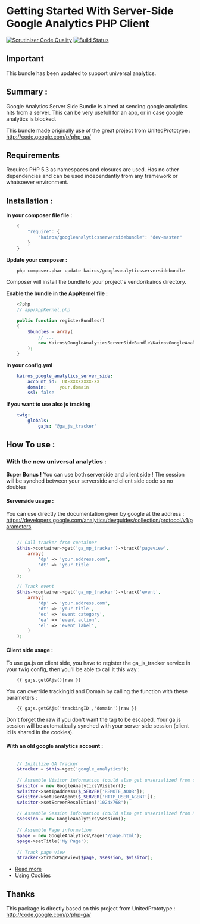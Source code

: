 Getting Started With Server-Side Google Analytics PHP Client
==================================

[![Scrutinizer Code Quality](https://scrutinizer-ci.com/g/kairosagency/GoogleAnalyticsServerSideBundle/badges/quality-score.png?s=ee8ccb653cbc357043870a02330d0d6367f3465c)](https://scrutinizer-ci.com/g/kairosagency/GoogleAnalyticsServerSideBundle/)
[![Build Status](https://travis-ci.org/kairosagency/GoogleAnalyticsServerSideBundle.svg?branch=develop)](https://travis-ci.org/kairosagency/GoogleAnalyticsServerSideBundle)

## Important

This bundle has been updated to support universal analytics.


## Summary :

Google Analytics Server Side Bundle is aimed at sending google analytics hits from a server.
This can be very usefull for an app, or in case google analytics is blocked.

This bundle made originally use of the great project from UnitedPrototype : http://code.google.com/p/php-ga/


## Requirements

Requires PHP 5.3 as namespaces and closures are used. Has no other dependencies and can be used independantly from any framework or whatsoever environment.

## Installation :

**In your composer file file :**

``` js
    {
        "require": {
            "kairos/googleanalyticsserversidebundle": "dev-master"
        }
    }
```

**Update your composer :**

``` bash
    php composer.phar update kairos/googleanalyticsserversidebundle
```

Composer will install the bundle to your project's vendor/kairos directory.
    
**Enable the bundle in the AppKernel file :**

``` php
    <?php
    // app/AppKernel.php

    public function registerBundles()
    {
        $bundles = array(
            // ...
            new Kairos\GoogleAnalyticsServerSideBundle\KairosGoogleAnalyticsServerSideBundle(),
        );
    }
```

**In your config.yml**

``` yaml
    kairos_google_analytics_server_side:
        account_id:  UA-XXXXXXXX-XX
        domain:     your.domain
        ssl: false
```

**If you want to use also js tracking**

``` yaml
    twig:
        globals:
            gajs: "@ga_js_tracker"
```

## How To use :

### With the new universal analytics :

**Super Bonus !**
You can use both serverside and client side ! The session will be synched between your serverside and client side code so no doubles

#### Serverside usage :

You can use directly the documentation given by google at the address :
https://developers.google.com/analytics/devguides/collection/protocol/v1/parameters

``` php

    // Call tracker from container
    $this->container->get('ga_mp_tracker')->track('pageview',
        array(
            'dp' => 'your.address.com',
            'dt' => 'your title'
        )
    );

    // Track event
    $this->container->get('ga_mp_tracker')->track('event',
        array(
            'dp' => 'your.address.com',
            'dt' => 'your title',
            'ec' => 'event category',
            'ea' => 'event action',
            'el' => 'event label',
        )
    );
```

#### Client side usage :

To use ga.js on client side, you have to register the ga_js_tracker service in your twig config, then you'll be able to call it this way :

```
    {{ gajs.getGAjs()|raw }}
```

You can override trackingId and Domain by calling the function with these parameters :

```
    {{ gajs.getGAjs('trackingID','domain')|raw }}
```

Don't forget the raw if you don't want the tag to be escaped. Your ga.js session will be automatically synched with your server side session (client id is shared in the cookies).



#### With an old google analytics account :

``` php

    // Initilize GA Tracker
    $tracker = $this->get('google_analytics');
    
    // Assemble Visitor information (could also get unserialized from database)
    $visitor = new GoogleAnalytics\Visitor();
    $visitor->setIpAddress($_SERVER['REMOTE_ADDR']);
    $visitor->setUserAgent($_SERVER['HTTP_USER_AGENT']);
    $visitor->setScreenResolution('1024x768');
    
    // Assemble Session information (could also get unserialized from PHP session)
    $session = new GoogleAnalytics\Session();
    
    // Assemble Page information
    $page = new GoogleAnalytics\Page('/page.html');
    $page->setTitle('My Page');
    
    // Track page view
    $tracker->trackPageview($page, $session, $visitor);
```

- [Read more](https://github.com/kairosagency/GoogleAnalyticsBundle/tree/master/Resources/doc/index.md)
- [Using Cookies](https://github.com/kairosagency/GoogleAnalyticsBundle/tree/master/Resources/doc/using_cookies.md)




## Thanks

This package is directly based on this project from UnitedPrototype : http://code.google.com/p/php-ga/
